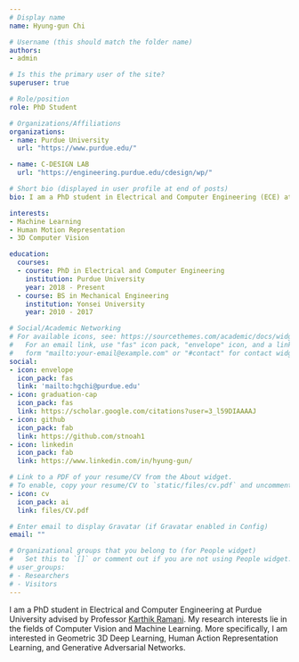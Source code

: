 ```yaml
---
# Display name
name: Hyung-gun Chi

# Username (this should match the folder name)
authors:
- admin

# Is this the primary user of the site?
superuser: true

# Role/position
role: PhD Student

# Organizations/Affiliations
organizations:
- name: Purdue University
  url: "https://www.purdue.edu/"

- name: C-DESIGN LAB
  url: "https://engineering.purdue.edu/cdesign/wp/"

# Short bio (displayed in user profile at end of posts)
bio: I am a PhD student in Electrical and Computer Engineering (ECE) at Purdue University and member of [C DESIGN LAB](https://engineering.purdue.edu/cdesign/wp/). My research interests lie in the fields of Computer Vision and Machine Learning. More specifically, I am interested in Geometric 3D Deep Learning, Human Action Representation Learning, and Generative Adversarial Networks.

interests:
- Machine Learning
- Human Motion Representation
- 3D Computer Vision

education:
  courses:
  - course: PhD in Electrical and Computer Engineering
    institution: Purdue University
    year: 2018 - Present
  - course: BS in Mechanical Engineering
    institution: Yonsei University
    year: 2010 - 2017

# Social/Academic Networking
# For available icons, see: https://sourcethemes.com/academic/docs/widgets/#icons
#   For an email link, use "fas" icon pack, "envelope" icon, and a link in the
#   form "mailto:your-email@example.com" or "#contact" for contact widget.
social:
- icon: envelope
  icon_pack: fas
  link: 'mailto:hgchi@purdue.edu'
- icon: graduation-cap
  icon_pack: fas
  link: https://scholar.google.com/citations?user=3_l59DIAAAAJ
- icon: github
  icon_pack: fab
  link: https://github.com/stnoah1
- icon: linkedin
  icon_pack: fab
  link: https://www.linkedin.com/in/hyung-gun/

# Link to a PDF of your resume/CV from the About widget.
# To enable, copy your resume/CV to `static/files/cv.pdf` and uncomment the lines below.
- icon: cv
  icon_pack: ai
  link: files/CV.pdf

# Enter email to display Gravatar (if Gravatar enabled in Config)
email: ""

# Organizational groups that you belong to (for People widget)
#   Set this to `[]` or comment out if you are not using People widget.
# user_groups:
# - Researchers
# - Visitors
---
```

I am a PhD student in Electrical and Computer Engineering at Purdue University advised by Professor [Karthik Ramani](https://engineering.purdue.edu/~ramani/wordpress/about/). My research interests lie in the fields of Computer Vision and Machine Learning. More specifically, I am interested in Geometric 3D Deep Learning, Human Action Representation Learning, and Generative Adversarial Networks.

